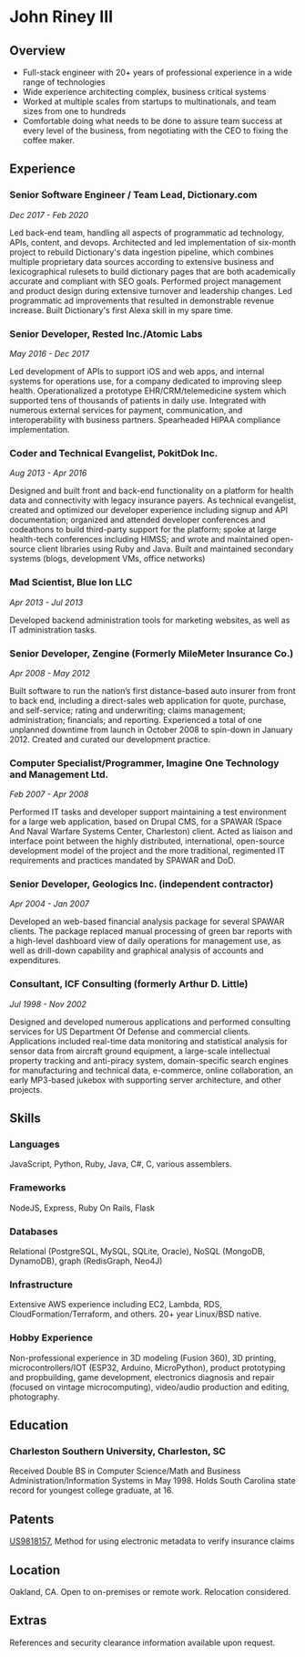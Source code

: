 # John Riney III

## Overview

* Full-stack engineer with 20+ years of professional experience in a wide range of technologies
* Wide experience architecting complex, business critical systems
* Worked at multiple scales from startups to multinationals, and team sizes from one to hundreds
* Comfortable doing what needs to be done to assure team success at every level of the business, from negotiating with the CEO to fixing the coffee maker.

## Experience

### Senior Software Engineer / Team Lead, Dictionary.com
_Dec 2017 - Feb 2020_

Led back-end team, handling all aspects of programmatic ad technology, APIs, content, and devops. Architected and led implementation of six-month project to rebuild Dictionary's data ingestion pipeline, which combines multiple proprietary data sources according to extensive business and lexicographical rulesets to build dictionary pages that are both academically accurate and compliant with SEO goals. Performed project management and product design during extensive turnover and leadership changes. Led programmatic ad improvements that resulted in demonstrable revenue increase. Built Dictionary's first Alexa skill in my spare time.

### Senior Developer, Rested Inc./Atomic Labs
_May 2016 - Dec 2017_

Led development of APIs to support iOS and web apps, and internal systems for operations use, for a company dedicated to improving sleep health. Operationalized a prototype EHR/CRM/telemedicine system which supported tens of thousands of patients in daily use. Integrated with numerous external services for payment, communication, and interoperability with business partners. Spearheaded HIPAA compliance implementation.

### Coder and Technical Evangelist, PokitDok Inc.
_Aug 2013 - Apr 2016_

Designed and built front and back-end functionality on a platform for health data and connectivity with legacy insurance payers. As technical evangelist, created and optimized our developer experience including signup and API documentation; organized and attended developer conferences and codeathons to build third-party support for the platform; spoke at large health-tech conferences including HIMSS; and wrote and maintained open-source client libraries using Ruby and Java. Built and maintained secondary systems (blogs, development VMs, office networks)

### Mad Scientist, Blue Ion LLC
_Apr 2013 - Jul 2013_

Developed backend administration tools for marketing websites, as well as IT administration tasks. 

### Senior Developer, Zengine (Formerly MileMeter Insurance Co.)
_Apr 2008 - May 2012_

Built software to run the nation’s first distance-based auto insurer from front to back end, including a direct-sales web application for quote, purchase, and self-service; rating and underwriting; claims management; administration; financials; and reporting. Experienced a total of one unplanned downtime from launch in October 2008 to spin-down in January 2012. Created and curated our development practice.

### Computer Specialist/Programmer, Imagine One Technology and Management Ltd.
_Feb 2007 - Apr 2008_

Performed IT tasks and developer support maintaining a test environment for a large web application, based on Drupal CMS, for a SPAWAR (Space And Naval Warfare Systems Center, Charleston) client. Acted as liaison and interface point between the highly distributed, international, open-source development model of the project and the more traditional, regimented IT requirements and practices mandated by SPAWAR and DoD. 

### Senior Developer, Geologics Inc. (independent contractor) 
_Apr 2004 - Jan 2007_

Developed an web-based financial analysis package for several SPAWAR clients. The package replaced manual processing of green bar reports with a high-level dashboard view of daily operations for management use, as well as drill-down capability and graphical analysis of accounts and expenditures. 

### Consultant, ICF Consulting (formerly Arthur D. Little)
_Jul 1998 - Nov 2002_

Designed and developed numerous applications and performed consulting services for US Department Of Defense and commercial clients. Applications included real-time data monitoring and statistical analysis for sensor data from aircraft ground equipment, a large-scale intellectual property tracking and anti-piracy system, domain-specific search engines for manufacturing and technical data, e-commerce, online collaboration, an early MP3-based jukebox with supporting server architecture, and other projects. 

## Skills

### Languages
JavaScript, Python, Ruby, Java, C#, C, various assemblers.

### Frameworks
NodeJS, Express, Ruby On Rails, Flask

### Databases
Relational (PostgreSQL, MySQL, SQLite, Oracle), NoSQL (MongoDB, DynamoDB), graph (RedisGraph, Neo4J)

### Infrastructure
Extensive AWS experience including EC2, Lambda, RDS, CloudFormation/Terraform, and others. 20+ year Linux/BSD native.

### Hobby Experience
Non-professional experience in 3D modeling (Fusion 360), 3D printing, microcontrollers/IOT (ESP32, Arduino, MicroPython), product prototyping and propbuilding, game development, electronics diagnosis and repair (focused on vintage microcomputing), video/audio production and editing, photography.

## Education
### Charleston Southern University, Charleston, SC

Received Double BS in Computer Science/Math and Business Administration/Information Systems in May 1998. Holds South Carolina state record for youngest college graduate, at 16.

## Patents
[US9818157](https://patents.google.com/patent/US9818157), Method for using electronic metadata to verify insurance claims

## Location
Oakland, CA. Open to on-premises or remote work. Relocation considered.

## Extras
References and security clearance information available upon request.
